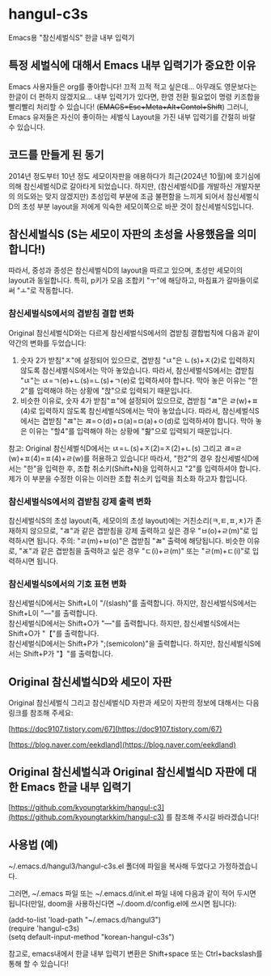 # hangul-c3s
Emacs용 "참신세벌식S" 한글 내부 입력기
    
## 특정 세벌식에 대해서 Emacs 내부 입력기가 중요한 이유
Emacs 사용자들은 org를 좋아합니다! 끄적 끄적 적고 싶은데... 아무래도 영문보다는 한글이 더 편하지 않겠지요...
내부 입력기가 있다면, 한영 전환 필요없이 명령 키조합을 빨리빨리 처리할 수 있습니다! (~~EMACS=Esc+Meta+Alt+Contol+Shift~~)
그러니, Emacs 유저들은 자신이 좋이하는 세벌식 Layout을 가진 내부 입력기를 간절히 바랄 수 있습니다.
  
## 코드를 만들게 된 동기
2014년 정도부터 10년 정도 세모이자판을 애용하다가 최근(2024년 10월)에 호기심에 의해 참신세벌식D로 갈아타게 되었습니다.
하지만, (참신세벌식D를 개발하신 개발자분의 의도와는 맞지 않겠지만) 초성입력 부분에 조금 불편함을 느끼게 되어서 참신세벌식D의
초성 부분 layout을 저에게 익숙한 세모이쪽으로 바꾼 것이 참신세벌식S입니다.
    
## 참신세벌식S (S는 세모이 자판의 초성을 사용했음을 의미합니다!)
따라서, 중성과 종성은 참신세벌식D의 layout을 따르고 있으며, 초성만 세모이의 layout과 동일합니다.
특히, p키가 모음 조합키 "ㅜ"에 해당하고, 마침표가 갈마들이로써 "ㅗ"로 작동합니다.
    
### 참신세벌식S에서의 겹받침 결합 변화
Original 참신세벌식D와는 다르게 참신세벌식S에서의 겹받침 결합법칙에 다음과 같이 약간의 변화를 두었습니다:  

1. 숫자 2가 받침"ㅈ"에 설정되어 있으므로, 겹받침 "ㄵ"은 ㄴ(s)+ㅈ(2)로 입력하지 않도록 참신세벌식S에서는 막아 놓았습니다.
 따라서, 참신세벌식S에서는 겹받침 "ㄵ"는 ㄵ=ㄱ(e)+ㄴ(s)=ㄴ(s)+ㄱ(e)로 입력하셔야 합니다. 막아 놓은 이유는 "한2"를 입력해야 하는 상황에 "핝"으로 입력되기 때문입니다.
2. 비슷한 이유로, 숫자 4가 받침"ㅍ"에 설정되어 있으므로, 겹받침 "ㄿ"은 ㄹ(w)+ㅍ(4)로 입력하지 않도록 참신세벌식S에서는 막아 놓았습니다.
 따라서, 참신세벌식S에서는 겹받침 "ㄿ"는 ㄿ=ㅇ(d)+ㅁ(a)=ㅁ(a)+ㅇ(d)로 입력하셔야 합니다. 막아 놓은 이유는 "할4"를 입력해야 하는 상황에 "핦"으로 입력되기 때문입니다.
  
참고: Original 참신세벌식D에서는 ㄵ=ㄴ(s)+ㅈ(2)=ㅈ(2)+ㄴ(s) 그리고 ㄿ=ㄹ(w)+ㅍ(4)=ㅍ(4)+ㄹ(w)를 허용하고 있습니다!
따라서, "한2"의 경우 참신세벌식D에서는 "한"을 입력한 후, 조합 취소키(Shift+N)을 입력하시고 "2"를 입력하셔야 합니다. 제가 이 부분을 수정한 이유는 이러한 조합 취소키 입력을 최소화 하고자 함입니다.
  
### 참신세벌식S에서의 겹받침 강제 출력 변화
참신세벌식S의 초성 layout(즉, 세모이의 초성 layout)에는 거친소리(ㅋ,ㅌ,ㅍ,ㅊ)가 존재하지 않으므로, "ㄿ"과 같은 겹받침을 강제 출력하고 싶은 경우 "ㅂ(o)+ㄹ(m)"로 입력하시면 됩니다.
주의: "ㄹ(m)+ㅂ(o)"은 겹받침 "ㄼ" 출력에 해당됩니다. 비슷한 이유로, "ㄾ"과 같은 겹받침을 출력하고 싶은 경우 "ㄷ(i)+ㄹ(m)" 또는 "ㄹ(m)+ㄷ(i)"로 입력하시면 됩니다.
  
### 참신세벌식S에서의 기호 표현 변화
참신세벌식D에서는 Shift+L이 "/(slash)"를 출력합니다. 하지만, 참신세벌식S에서는 Shift+L이 "―"를 출력합니다.  
참신세벌식D에서는 Shift+O가 "―"를 출력합니다. 하지만, 참신세벌식S에서는 Shift+O가 "【"를 출력합니다.  
참신세벌식D에서는 Shift+P가 ";(semicolon)"을 출력합니다. 하지만, 참신세벌식S에서는 Shift+P가 "】"를 출력합니다.  
  
## Original 참신세벌식D와 세모이 자판
Original 참신세벌식 그리고 참신세벌식D 자판과 세모이 자판의 정보에 대해서는 다음 링크를 참조해 주세요:
  
[https://doc9107.tistory.com/67](https://doc9107.tistory.com/67)
  
[https://blog.naver.com/eekdland](https://blog.naver.com/eekdland)
  
## Original 참신세벌식과 Original 참신세벌식D 자판에 대한 Emacs 한글 내부 입력기
[https://github.com/kyoungtarkkim/hangul-c3](https://github.com/kyoungtarkkim/hangul-c3) 를 참조해 주시길 바라겠습니다!
  
## 사용법 (예)
~/.emacs.d/hangul3/hangul-c3s.el 폴더에 파일을 복사해 두었다고 가정하겠습니다.

그러면, ~/.emacs 파일 또는 ~/.emacs.d/init.el 파일 내에 다음과 같이 적어 두시면 됩니다(만일, doom을 사용하신다면 ~/.doom.d/config.el에 쓰시면 됩니다):
  
(add-to-list 'load-path "~/.emacs.d/hangul3")   
(require 'hangul-c3s)   
(setq default-input-method "korean-hangul-c3s")
  
참고로, emacs내에서 한글 내부 입력기 변환은 Shift+space 또는 Ctrl+backslash를 통해 할 수 있습니다!
